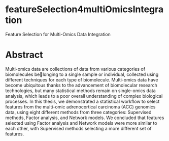 # featureSelection4multiOmicsIntegration
Feature Selection for Multi-Omics Data Integration

# Abstract 
Multi-omics data are collections of data from various categories of biomolecules belonging to a single sample or individual, collected using different techniques for each type
of biomolecule. Multi-omics data have become ubiquitous thanks to the advancement of
biomolecular research technologies, but many statistical methods remain on single-omics
data analysis, which leads to a poor overall understanding of complex biological processes. In
this thesis, we demonstrated a statistical workflow to select features from the multi-omic
adrenocortical carcinoma (ACC) genomics data, using eight different methods from three
categories: Supervised methods, Factor analysis, and Network models. We concluded that
features selected using Factor analysis and Network models were more similar to each other,
with Supervised methods selecting a more different set of features.


